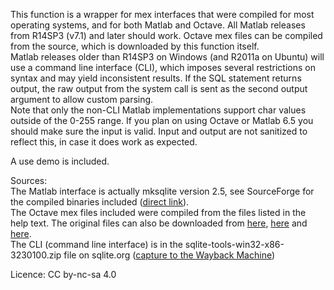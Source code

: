 This function is a wrapper for mex interfaces that were compiled for most operating systems, and for both Matlab and Octave. All Matlab releases from R14SP3 (v7.1) and later should work. Octave mex files can be compiled from the source, which is downloaded by this function itself.  
Matlab releases older than R14SP3 on Windows (and R2011a on Ubuntu) will use a command line interface (CLI), which imposes several restrictions on syntax and may yield inconsistent results. If the SQL statement returns output, the raw output from the system call is sent as the second output argument to allow custom parsing.  
Note that only the non-CLI Matlab implementations support char values outside of the 0-255 range. If you plan on using Octave or Matlab 6.5 you should make sure the input is valid. Input and output are not sanitized to reflect this, in case it does work as expected.  

A use demo is included.

Sources:  
The Matlab interface is actually mksqlite version 2.5, see SourceForge for the compiled binaries included ([direct link](https://sourceforge.net/projects/mksqlite/files/mksqlite-2.5.zip/download)).  
The Octave mex files included were compiled from the files listed in the help text. The original files can also be downloaded from [here](https://github.com/rmartinjak/mex-sqlite3), [here](http://sqlite.org/2018/sqlite-amalgamation-3230100.zip) and [here](https://github.com/LuaDist/lsqlite3).  
The CLI (command line interface) is in the sqlite-tools-win32-x86-3230100.zip file on sqlite.org ([capture to the Wayback Machine](http://web.archive.org/web/20180515193517if_/http://sqlite.org/2018/sqlite-tools-win32-x86-3230100.zip))  

Licence: CC by-nc-sa 4.0